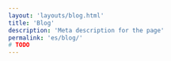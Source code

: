 ```yaml
---
layout: 'layouts/blog.html'
title: 'Blog'
description: 'Meta description for the page'
permalink: 'es/blog/'
# TODO
---
```

